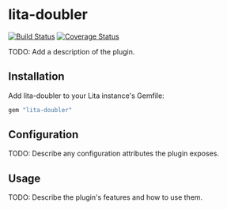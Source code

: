 # lita-doubler

[![Build Status](https://travis-ci.org/Sophiscaty-C/lita-doubler.png?branch=master)](https://travis-ci.org/Sophiscaty-C/lita-doubler)
[![Coverage Status](https://coveralls.io/repos/Sophiscaty-C/lita-doubler/badge.png)](https://coveralls.io/r/Sophiscaty-C/lita-doubler)

TODO: Add a description of the plugin.

## Installation

Add lita-doubler to your Lita instance's Gemfile:

``` ruby
gem "lita-doubler"
```

## Configuration

TODO: Describe any configuration attributes the plugin exposes.

## Usage

TODO: Describe the plugin's features and how to use them.
